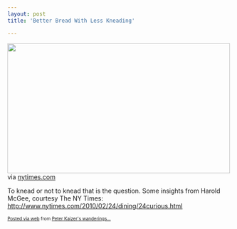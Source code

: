 ```yaml
---
layout: post
title: 'Better Bread With Less Kneading'

---
```


<div class='posterous_autopost'><div class="posterous_bookmarklet_entry"> <a href='http://posterous.com/getfile/files.posterous.com/pdkaizer/swoprwrceoIhxDEHrEkwHFkgsoJnAhpnmsBBHhAjrefIjfcrublhfuHsqApJ/media_httpgraphics8ny_lDzAh.jpg.scaled1000.jpg'><img src="http://posterous.com/getfile/files.posterous.com/pdkaizer/swoprwrceoIhxDEHrEkwHFkgsoJnAhpnmsBBHhAjrefIjfcrublhfuHsqApJ/media_httpgraphics8ny_lDzAh.jpg.scaled500.jpg" width="500" height="292"/></a>     <div class="posterous_quote_citation">via <a href="http://www.nytimes.com/2010/02/24/dining/24curious.html?ref=dining">nytimes.com</a></div> <p>To knead or not to knead that is the question. Some insights from Harold McGee, courtesy The NY Times: <br /><a href="http://www.nytimes.com/2010/02/24/dining/24curious.html">http://www.nytimes.com/2010/02/24/dining/24curious.html</a></p></div>      <p style="font-size: 10px;">  <a href="http://posterous.com">Posted via web</a>   from <a href="http://random.peterkaizer.com/better-bread-with-less-kneading">Peter Kaizer's wanderings...</a>  </p>  </div>
